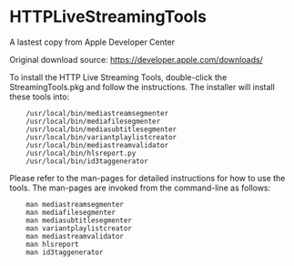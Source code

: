 # HTTPLiveStreamingTools
A lastest copy from Apple Developer Center


Original download source: https://developer.apple.com/downloads/


To install the HTTP Live Streaming Tools, double-click the StreamingTools.pkg and follow the instructions.  The installer will install these tools into:
```
	/usr/local/bin/mediastreamsegmenter
	/usr/local/bin/mediafilesegmenter
	/usr/local/bin/mediasubtitlesegmenter
	/usr/local/bin/variantplaylistcreator
	/usr/local/bin/mediastreamvalidator
	/usr/local/bin/hlsreport.py
	/usr/local/bin/id3taggenerator
```

Please refer to the man-pages for detailed instructions for how to use the tools.  The man-pages are invoked from the command-line as follows:
```
	man mediastreamsegmenter
	man mediafilesegmenter
	man mediasubtitlesegmenter
	man variantplaylistcreator
	man mediastreamvalidator
	man hlsreport
	man id3taggenerator
```
